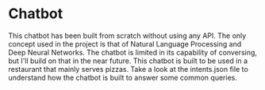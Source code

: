 # Chatbot
This chatbot has been built from scratch without using any API. The only concept used in the project is that of Natural Language Processing and Deep Neural Networks. The chatbot is limited in its capability of conversing, but I'll build on that in the near future. This chatbot is built to be used in a restaurant that mainly serves pizzas. Take a look at the intents.json file to understand how the chatbot is built to answer some common queries.
